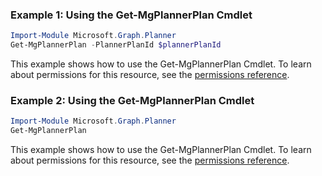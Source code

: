 ### Example 1: Using the Get-MgPlannerPlan Cmdlet
```powershell
Import-Module Microsoft.Graph.Planner
Get-MgPlannerPlan -PlannerPlanId $plannerPlanId
```
This example shows how to use the Get-MgPlannerPlan Cmdlet.
To learn about permissions for this resource, see the [permissions reference](/graph/permissions-reference).
### Example 2: Using the Get-MgPlannerPlan Cmdlet
```powershell
Import-Module Microsoft.Graph.Planner
Get-MgPlannerPlan
```
This example shows how to use the Get-MgPlannerPlan Cmdlet.
To learn about permissions for this resource, see the [permissions reference](/graph/permissions-reference).
